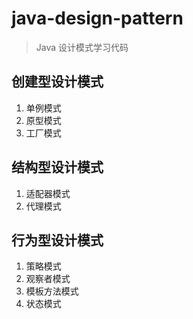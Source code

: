 # java-design-pattern

> Java 设计模式学习代码

## 创建型设计模式

1. 单例模式
2. 原型模式
3. 工厂模式

## 结构型设计模式

1. 适配器模式
2. 代理模式

## 行为型设计模式

1. 策略模式
2. 观察者模式
3. 模板方法模式
4. 状态模式
